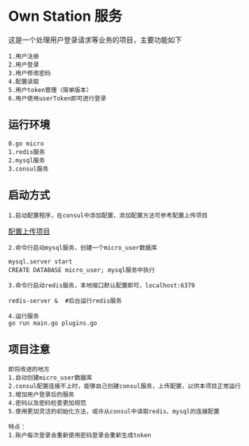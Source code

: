 # Own Station 服务

这是一个处理用户登录请求等业务的项目，主要功能如下
```
1.用户注册
2.用户登录
3.用户修改密码
4.配置读取
5.用户token管理（简单版本）
6.用户使用userToken即可进行登录
```

## 运行环境
```
0.go micro
1.redis服务
2.mysql服务
3.consul服务
```
## 启动方式
```cassandraql
1.启动配置程序，在consul中添加配置，添加配置方法可参考配置上传项目
```
[配置上传项目](https://github.com/LiuBaiSMD/start-Go-micro/tree/master/dockerPRJ/dockerComp/consul-manager)

```
2.命令行启动mysql服务，创建一个micro_user数据库

mysql.server start
CREATE DATABASE micro_user; mysql服务中执行
```
```
3.命令行启动redis服务，本地端口默认配置即可，localhost:6379	

redis-server &  #后台运行redis服务
```
```
4.运行服务
go run main.go plugins.go
```

## 项目注意
```
即将改进的地方
1.自动创建micro_user数据库
2.consul配置连接不上时，能够自己创建consul服务，上传配置，以供本项目正常运行
3.增加用户登录后的服务
4.密码以及密码检查更加规范
5.使用更加灵活的初始化方法，或许从consul中读取redis、mysql的连接配置
```

```
特点：
1.账户每次登录会重新使用密码登录会重新生成token
```